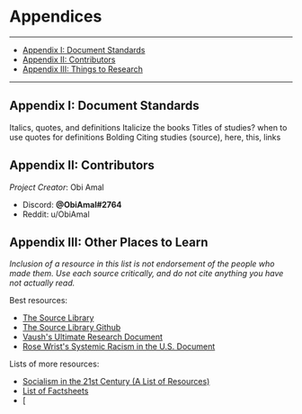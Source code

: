 # Appendices

---

* [Appendix I: Document Standards](appendices#appendix-i-document-standards)
* [Appendix II: Contributors](appendices#appendix-ii-contributors)
* [Appendix III: Things to Research](appendices#appendix-iii-things-to-research)

---

## Appendix I: Document Standards

Italics, quotes, and definitions
Italicize the books
Titles of studies?
when to use quotes for definitions
Bolding
Citing studies
(source), here, this, links

## Appendix II: Contributors

*Project Creator*: Obi Amal
* Discord: **@ObiAmal#2764**
* Reddit: u/ObiAmal

## Appendix III: Other Places to Learn

*Inclusion of a resource in this list is not endorsement of the people who made them. Use each source critically, and do not cite anything you have not actually read.*

Best resources: 
* [The Source Library](https://docs.google.com/document/d/1UhneOJvvO9vzHIUWfgKWJCCFi0LDNj_3p6LGBkIo6mU/edit)
* [The Source Library Github](https://nb419.github.io/source-library/)
* [Vaush's Ultimate Research Document](https://docs.google.com/document/d/1ido70LgXsEhxcnyXE7RVS0wYJZc6aeVTpujCUPQgTrE/edit)
* [Rose Wrist's Systemic Racism in the U.S. Document](https://docs.google.com/document/d/1OIVHtml45EcMSi3suI5Zn1ymef5Y-8hnHbeY6kxp-ec/edit)

Lists of more resources: 
* [Socialism in the 21st Century (A List of Resources)](https://docs.google.com/document/d/18LdrYaUtaBsi_sTERnBV2Xj7szwKUAdO8serQAUCS5A/edit)
* [List of Factsheets](https://docs.google.com/document/d/1OiSFG4P3QUBfPjXH6Tl-RC_Y-Lwnrrh3Qiea3yA4_ZU/edit)
* [

